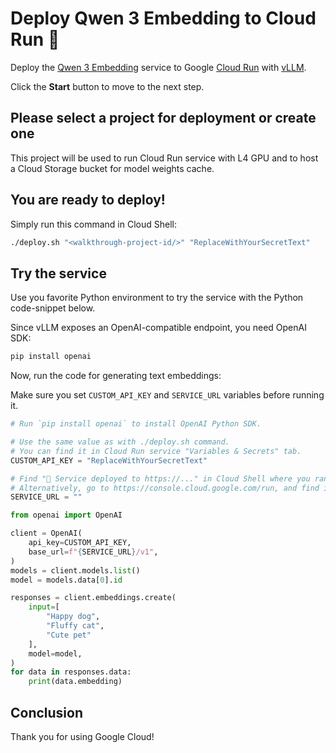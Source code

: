# Deploy Qwen 3 Embedding to Cloud Run 🚀
<walkthrough-tutorial-duration duration="30min"></walkthrough-tutorial-duration>

Deploy the [Qwen 3 Embedding](https://qwenlm.github.io/blog/qwen3-embedding/) service to Google [Cloud Run](https://console.cloud.google.com/run?utm_campaign=CDR_0xc245fc42_default_b423604648&utm_medium=external&utm_source=social) with [vLLM](https://docs.vllm.ai/).

Click the **Start** button to move to the next step.

## Please select a project for deployment or create one

This project will be used to run Cloud Run service with L4 GPU and to host a Cloud Storage bucket for model weights cache.

<walkthrough-project-setup billing="true"></walkthrough-project-setup>

## You are ready to deploy!

Simply run this command in Cloud Shell:

```bash
./deploy.sh "<walkthrough-project-id/>" "ReplaceWithYourSecretText"
```

## Try the service

Use you favorite Python environment to try the service with the Python code-snippet below.

Since vLLM exposes an OpenAI-compatible endpoint, you need OpenAI SDK:

```bash
pip install openai
```

Now, run the code for generating text embeddings:

Make sure you set `CUSTOM_API_KEY` and `SERVICE_URL` variables before running it.

```python
# Run `pip install openai` to install OpenAI Python SDK.

# Use the same value as with ./deploy.sh command.
# You can find it in Cloud Run service "Variables & Secrets" tab.
CUSTOM_API_KEY = "ReplaceWithYourSecretText"

# Find "🚀 Service deployed to https://..." in Cloud Shell where you ran the deployment.
# Alternatively, go to https://console.cloud.google.com/run, and find it for `qwen3-embedding-vllm` service.
SERVICE_URL = ""

from openai import OpenAI

client = OpenAI(
    api_key=CUSTOM_API_KEY,
    base_url=f"{SERVICE_URL}/v1",
)
models = client.models.list()
model = models.data[0].id

responses = client.embeddings.create(
    input=[
        "Happy dog",
        "Fluffy cat",
        "Cute pet"
    ],
    model=model,
)
for data in responses.data:
    print(data.embedding)
```

## Conclusion

Thank you for using Google Cloud!

<walkthrough-conclusion-trophy></walkthrough-conclusion-trophy>
